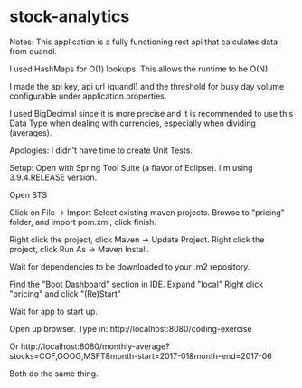 # stock-analytics

Notes:
This application is a fully functioning rest api that calculates data from quandl.

I used HashMaps for O(1) lookups.
This allows the runtime to be O(N).

I made the api key, api url (quandl) and the threshold for busy day volume configurable under application.properties.

I used BigDecimal since it is more precise and it is recommended to use this Data Type when dealing with currencies, especially when dividing (averages).

Apologies:
I didn't have time to create Unit Tests.

Setup:
Open with Spring Tool Suite (a flavor of Eclipse). 
I'm using 3.9.4.RELEASE version.

Open STS

Click on File -> Import
Select existing maven projects.
Browse to "pricing" folder, and import pom.xml, click finish.

Right click the project, click Maven -> Update Project.
Right click the project, click Run As -> Maven Install.

Wait for dependencies to be downloaded to your .m2 repository.

Find the "Boot Dashboard" section in IDE.
Expand "local"
Right click "pricing" and click "(Re)Start"

Wait for app to start up.

Open up browser.
Type in: http://localhost:8080/coding-exercise

Or http://localhost:8080/monthly-average?stocks=COF,GOOG,MSFT&month-start=2017-01&month-end=2017-06

Both do the same thing.
